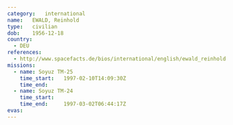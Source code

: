 ```yaml
---
category:	international
name:	EWALD, Reinhold
type:	civilian
dob:	1956-12-18
country:
  - DEU
references:
  - http://www.spacefacts.de/bios/international/english/ewald_reinhold.htm
missions:
  - name: Soyuz TM-25
    time_start:   1997-02-10T14:09:30Z
    time_end:     
  - name: Soyuz TM-24
    time_start:   
    time_end:     1997-03-02T06:44:17Z
evas:
---
```

